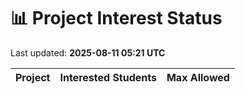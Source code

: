 # 📊 Project Interest Status

Last updated: **2025-08-11 05:21 UTC**

| Project | Interested Students | Max Allowed |
|---------|---------------------|-------------|
